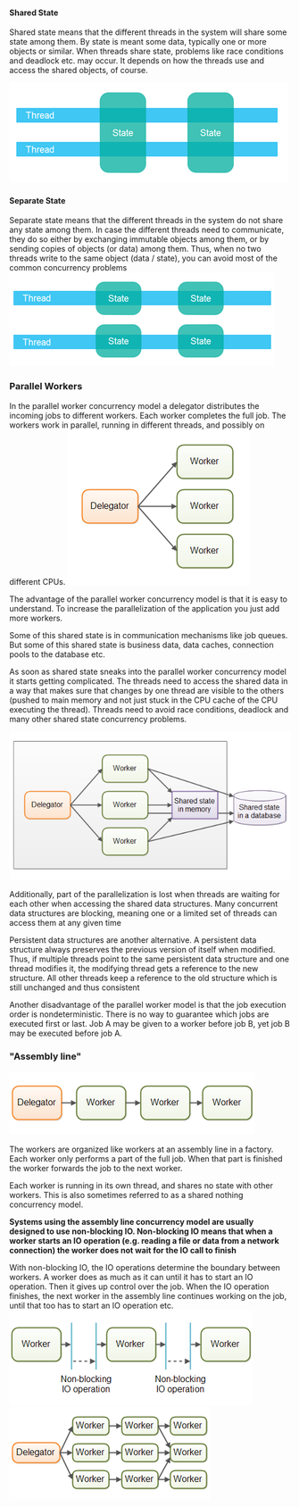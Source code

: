 #### Shared State
Shared state means that the different threads in the system will share some state among them. By state is meant some data, typically one or more objects or similar. When threads share state, problems like race conditions and deadlock etc. may occur. It depends on how the threads use and access the shared objects, of course.

<img src="https://raw.githubusercontent.com/i-den/concurrency/master/src/main/resources/pictures/jkv/00_Concurrency_Models/01_Shared_State.png">

#### Separate State
Separate state means that the different threads in the system do not share any state among them. In case the different threads need to communicate, they do so either by exchanging immutable objects among them, or by sending copies of objects (or data) among them. Thus, when no two threads write to the same object (data / state), you can avoid most of the common concurrency problems
<img src="https://raw.githubusercontent.com/i-den/concurrency/master/src/main/resources/pictures/jkv/00_Concurrency_Models/02_Separate_State.png">

### Parallel Workers
In the parallel worker concurrency model a delegator distributes the incoming jobs to different workers. Each worker completes the full job. The workers work in parallel, running in different threads, and possibly on different CPUs.
<img src="https://raw.githubusercontent.com/i-den/concurrency/master/src/main/resources/pictures/jkv/00_Concurrency_Models/03_Parallel_Workers.png">

The advantage of the parallel worker concurrency model is that it is easy to understand. To increase the parallelization of the application you just add more workers.

Some of this shared state is in communication mechanisms like job queues. But some of this shared state is business data, data caches, connection pools to the database etc.

As soon as shared state sneaks into the parallel worker concurrency model it starts getting complicated. The threads need to access the shared data in a way that makes sure that changes by one thread are visible to the others (pushed to main memory and not just stuck in the CPU cache of the CPU executing the thread). Threads need to avoid race conditions, deadlock and many other shared state concurrency problems.

<img src="https://raw.githubusercontent.com/i-den/concurrency/master/src/main/resources/pictures/jkv/00_Concurrency_Models/04_Shared_State_Workers.png">

Additionally, part of the parallelization is lost when threads are waiting for each other when accessing the shared data structures. Many concurrent data structures are blocking, meaning one or a limited set of threads can access them at any given time

Persistent data structures are another alternative. A persistent data structure always preserves the previous version of itself when modified. Thus, if multiple threads point to the same persistent data structure and one thread modifies it, the modifying thread gets a reference to the new structure. All other threads keep a reference to the old structure which is still unchanged and thus consistent

Another disadvantage of the parallel worker model is that the job execution order is nondeterministic. There is no way to guarantee which jobs are executed first or last. Job A may be given to a worker before job B, yet job B may be executed before job A.

### "Assembly line"
<img src="https://raw.githubusercontent.com/i-den/concurrency/master/src/main/resources/pictures/jkv/00_Concurrency_Models/05_Assembly_Line.png">

The workers are organized like workers at an assembly line in a factory. Each worker only performs a part of the full job. When that part is finished the worker forwards the job to the next worker.

Each worker is running in its own thread, and shares no state with other workers. This is also sometimes referred to as a shared nothing concurrency model.

__Systems using the assembly line concurrency model are usually designed to use non-blocking IO. Non-blocking IO means that when a worker starts an IO operation (e.g. reading a file or data from a network connection) the worker does not wait for the IO call to finish__

With non-blocking IO, the IO operations determine the boundary between workers. A worker does as much as it can until it has to start an IO operation. Then it gives up control over the job. When the IO operation finishes, the next worker in the assembly line continues working on the job, until that too has to start an IO operation etc.
<img src="https://raw.githubusercontent.com/i-den/concurrency/master/src/main/resources/pictures/jkv/00_Concurrency_Models/06_Non-Blocking.png">
<img src="https://raw.githubusercontent.com/i-den/concurrency/master/src/main/resources/pictures/jkv/00_Concurrency_Models/07_Non-Blocking.png">
